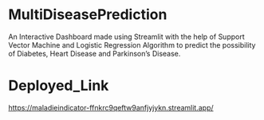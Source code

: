 # MultiDiseasePrediction
An Interactive Dashboard made using Streamlit with the help of  Support Vector Machine and Logistic Regression Algorithm to predict the possibility of Diabetes, Heart Disease and Parkinson’s Disease.
# Deployed_Link
https://maladieindicator-ffnkrc9qeftw9anfjyjykn.streamlit.app/
